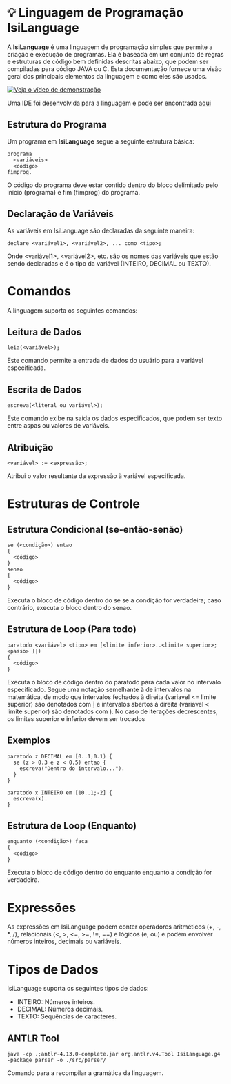 # 💡 Linguagem de Programação IsiLanguage

A **IsiLanguage** é uma linguagem de programação simples que permite a criação e execução de programas. Ela é baseada em um conjunto de regras e estruturas de código bem definidas descritas abaixo, que podem ser compiladas para código JAVA ou C. Esta documentação fornece uma visão geral dos principais elementos da linguagem e como eles são usados.

[![Veja o vídeo de demonstração](https://img.youtube.com/vi/Bksj054FIes/maxresdefault.jpg)](https://youtu.be/Bksj054FIes)

Uma IDE foi desenvolvida para a linguagem e pode ser encontrada [aqui](https://github.com/mrsixx/projeto-compiladores-ufabc-2023/tree/main/ide)

## Estrutura do Programa

Um programa em **IsiLanguage** segue a seguinte estrutura básica:

```isilanguage
programa
  <variáveis>
  <código>
fimprog.
```
O código do programa deve estar contido dentro do bloco delimitado pelo início (programa) e fim (fimprog) do programa.

## Declaração de Variáveis
As variáveis em IsiLanguage são declaradas da seguinte maneira:
```
declare <variável1>, <variável2>, ... como <tipo>;
```

Onde <variável1>, <variável2>, etc. são os nomes das variáveis que estão sendo declaradas e <tipo> é o tipo da variável (INTEIRO, DECIMAL ou TEXTO).

# Comandos
A linguagem suporta os seguintes comandos:

## Leitura de Dados
```
leia(<variável>);
```
Este comando permite a entrada de dados do usuário para a variável especificada.

## Escrita de Dados
```
escreva(<literal ou variável>);
```
Este comando exibe na saída os dados especificados, que podem ser texto entre aspas ou valores de variáveis.

## Atribuição
```
<variável> := <expressão>;
```

Atribui o valor resultante da expressão à variável especificada.

# Estruturas de Controle
## Estrutura Condicional (se-então-senão)

```
se (<condição>) entao
{
  <código>
}
senao
{
  <código>
}

```
Executa o bloco de código dentro do se se a condição for verdadeira; caso contrário, executa o bloco dentro do senao.

## Estrutura de Loop (Para todo)
```
paratodo <variável> <tipo> em [<limite inferior>..<limite superior>;<passo> ]|)
{
  <código>
}
```
Executa o bloco de código dentro do paratodo para cada valor no intervalo especificado. Segue uma notação semelhante à de intervalos na matemática, de modo que intervalos fechados à direita (variavel <= limite superior) são denotados com ] e intervalos abertos à direita (variavel < limite superior) são denotados com ). No caso de iterações decrescentes, os limites superior e inferior devem ser trocados


## Exemplos
```
paratodo z DECIMAL em [0..1;0.1) {
  se (z > 0.3 e z < 0.5) entao {
    escreva("Dentro do intervalo...").
  }
}

paratodo x INTEIRO em [10..1;-2] {
  escreva(x).
}
```

## Estrutura de Loop (Enquanto)
```
enquanto (<condição>) faca
{
  <código>
}

```
Executa o bloco de código dentro do enquanto enquanto a condição for verdadeira.

# Expressões
As expressões em IsiLanguage podem conter operadores aritméticos (+, -, *, /), relacionais (<, >, <=, >=, !=, ==) e lógicos (e, ou) e podem envolver números inteiros, decimais ou variáveis.

# Tipos de Dados
IsiLanguage suporta os seguintes tipos de dados:

* INTEIRO: Números inteiros.
* DECIMAL: Números decimais.
* TEXTO: Sequências de caracteres.


## ANTLR Tool
```
java -cp .;antlr-4.13.0-complete.jar org.antlr.v4.Tool IsiLanguage.g4 -package parser -o ./src/parser/
```
Comando para a recompilar a gramática da linguagem.